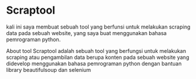 # Scraptool
kali ini saya membuat sebuah tool yang berfunsi untuk melakukan scraping data pada sebuah website,  yang saya buat menggunakan bahasa pemrograman python.

About tool
Scraptool adalah sebuah tool yang berfungsi untuk melakukan scraping atau pengambilan data berupa konten pada sebuah website yang didevelop menggunakan bahasa pemrograman python dengan bantuan library beautifulsoup dan selenium
